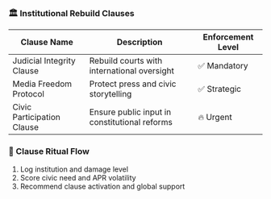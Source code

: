 ### 🏛️ Institutional Rebuild Clauses
| Clause Name                     | Description                                                   | Enforcement Level |
|--------------------------------|---------------------------------------------------------------|--------------------|
| Judicial Integrity Clause       | Rebuild courts with international oversight                  | ✅ Mandatory  
| Media Freedom Protocol          | Protect press and civic storytelling                         | ✅ Strategic  
| Civic Participation Clause      | Ensure public input in constitutional reforms                | 🔥 Urgent  

### 🔄 Clause Ritual Flow
1. Log institution and damage level  
2. Score civic need and APR volatility  
3. Recommend clause activation and global support
